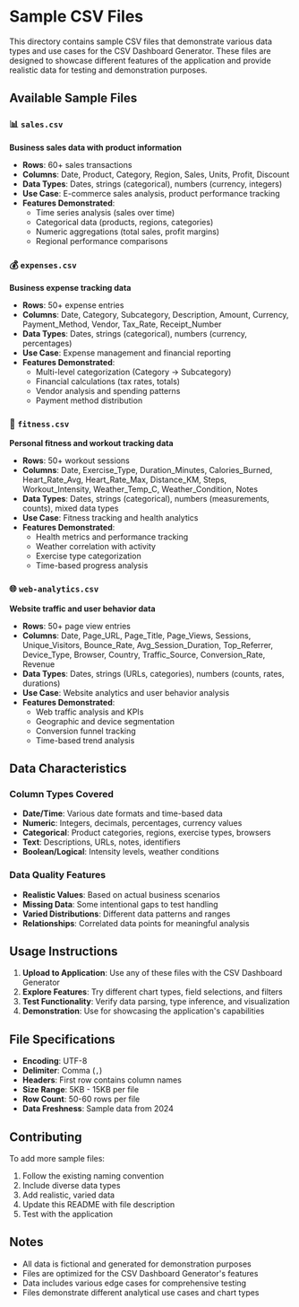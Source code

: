 # Sample CSV Files

This directory contains sample CSV files that demonstrate various data types and use cases for the CSV Dashboard Generator. These files are designed to showcase different features of the application and provide realistic data for testing and demonstration purposes.

## Available Sample Files

### 📊 `sales.csv`
**Business sales data with product information**
- **Rows**: 60+ sales transactions
- **Columns**: Date, Product, Category, Region, Sales, Units, Profit, Discount
- **Data Types**: Dates, strings (categorical), numbers (currency, integers)
- **Use Case**: E-commerce sales analysis, product performance tracking
- **Features Demonstrated**:
  - Time series analysis (sales over time)
  - Categorical data (products, regions, categories)
  - Numeric aggregations (total sales, profit margins)
  - Regional performance comparisons

### 💰 `expenses.csv`
**Business expense tracking data**
- **Rows**: 50+ expense entries
- **Columns**: Date, Category, Subcategory, Description, Amount, Currency, Payment_Method, Vendor, Tax_Rate, Receipt_Number
- **Data Types**: Dates, strings (categorical), numbers (currency, percentages)
- **Use Case**: Expense management and financial reporting
- **Features Demonstrated**:
  - Multi-level categorization (Category → Subcategory)
  - Financial calculations (tax rates, totals)
  - Vendor analysis and spending patterns
  - Payment method distribution

### 🏃 `fitness.csv`
**Personal fitness and workout tracking data**
- **Rows**: 50+ workout sessions
- **Columns**: Date, Exercise_Type, Duration_Minutes, Calories_Burned, Heart_Rate_Avg, Heart_Rate_Max, Distance_KM, Steps, Workout_Intensity, Weather_Temp_C, Weather_Condition, Notes
- **Data Types**: Dates, strings (categorical), numbers (measurements, counts), mixed data types
- **Use Case**: Fitness tracking and health analytics
- **Features Demonstrated**:
  - Health metrics and performance tracking
  - Weather correlation with activity
  - Exercise type categorization
  - Time-based progress analysis

### 🌐 `web-analytics.csv`
**Website traffic and user behavior data**
- **Rows**: 50+ page view entries
- **Columns**: Date, Page_URL, Page_Title, Page_Views, Sessions, Unique_Visitors, Bounce_Rate, Avg_Session_Duration, Top_Referrer, Device_Type, Browser, Country, Traffic_Source, Conversion_Rate, Revenue
- **Data Types**: Dates, strings (URLs, categories), numbers (counts, rates, durations)
- **Use Case**: Website analytics and user behavior analysis
- **Features Demonstrated**:
  - Web traffic analysis and KPIs
  - Geographic and device segmentation
  - Conversion funnel tracking
  - Time-based trend analysis

## Data Characteristics

### Column Types Covered
- **Date/Time**: Various date formats and time-based data
- **Numeric**: Integers, decimals, percentages, currency values
- **Categorical**: Product categories, regions, exercise types, browsers
- **Text**: Descriptions, URLs, notes, identifiers
- **Boolean/Logical**: Intensity levels, weather conditions

### Data Quality Features
- **Realistic Values**: Based on actual business scenarios
- **Missing Data**: Some intentional gaps to test handling
- **Varied Distributions**: Different data patterns and ranges
- **Relationships**: Correlated data points for meaningful analysis

## Usage Instructions

1. **Upload to Application**: Use any of these files with the CSV Dashboard Generator
2. **Explore Features**: Try different chart types, field selections, and filters
3. **Test Functionality**: Verify data parsing, type inference, and visualization
4. **Demonstration**: Use for showcasing the application's capabilities

## File Specifications

- **Encoding**: UTF-8
- **Delimiter**: Comma (`,`)
- **Headers**: First row contains column names
- **Size Range**: 5KB - 15KB per file
- **Row Count**: 50-60 rows per file
- **Data Freshness**: Sample data from 2024

## Contributing

To add more sample files:
1. Follow the existing naming convention
2. Include diverse data types
3. Add realistic, varied data
4. Update this README with file description
5. Test with the application

## Notes

- All data is fictional and generated for demonstration purposes
- Files are optimized for the CSV Dashboard Generator's features
- Data includes various edge cases for comprehensive testing
- Files demonstrate different analytical use cases and chart types